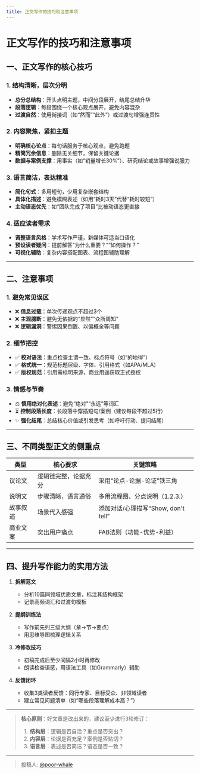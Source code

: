 ```yaml
---
title: 正文写作的技巧和注意事项
---
```


# 正文写作的技巧和注意事项

## 一、正文写作的核心技巧

### 1. 结构清晰，层次分明
- **总分总结构**：开头点明主题，中间分段展开，结尾总结升华  
- **段落逻辑**：每段围绕一个核心观点展开，避免内容混杂  
- **过渡自然**：使用衔接词（如“然而”“此外”）或过渡句增强连贯性  

### 2. 内容聚焦，紧扣主题
- **明确核心论点**：每句话服务于核心观点，避免跑题  
- **精简冗余信息**：删除无关细节，保留关键论据  
- **数据与案例支撑**：用事实（如“销量增长30%”）、研究结论或故事增强说服力  

### 3. 语言简洁，表达精准
- **简化句式**：多用短句，少用复杂嵌套结构  
- **具体化描述**：避免模糊表述（如用“耗时3天”代替“耗时较短”）  
- **主动语态优先**：如“团队完成了项目”比被动语态更直接  

### 4. 适应读者需求
- **调整语言风格**：学术写作严谨，新媒体可适当口语化  
- **预设读者疑问**：提前解答“为什么重要？”“如何操作？”  
- **可视化辅助**：复杂内容搭配图表、流程图辅助理解  

---

## 二、注意事项

### 1. 避免常见误区
- ❌ **信息过载**：单次传递观点不超过3个  
- ❌ **主观臆断**：避免无依据的“显然”“众所周知”  
- ❌ **逻辑漏洞**：警惕因果倒置、以偏概全等问题  

### 2. 细节把控
- ✅ **校对语法**：重点检查主谓一致、标点符号（如“的地得”）  
- ✅ **格式统一**：规范标题层级、字体、引用格式（如APA/MLA）  
- ✅ **版权规范**：引用需标明来源，商业用途获取正式授权  

### 3. 情感与节奏
- ⚖️ **慎用绝对化表述**：避免“绝对”“永远”等词汇  
- ⏳ **控制段落长度**：长段落中穿插短句/案例（建议每段不超过5行）  
- ✨ **强化结尾**：总结核心价值或引发思考（如呼吁行动、提问结尾）  

---

## 三、不同类型正文的侧重点

| 类型       | 核心要求                          | 关键策略                      |
|------------|-----------------------------------|-----------------------------|
| 议论文     | 逻辑链完整，论据充分              | 采用“论点-论据-论证”铁三角    |
| 说明文     | 步骤清晰，语言通俗                | 多用流程图、分点说明（1.2.3.）|
| 故事叙述   | 场景代入感强                      | 添加对话/心理描写“Show, don't tell” |
| 商业文案   | 突出用户痛点                      | FAB法则（功能-优势-利益）     |

---

## 四、提升写作能力的实用方法

1. **拆解范文**  
   - 分析10篇同领域优质文章，标注其结构框架  
   - 记录高频词汇和过渡句模板  

2. **提纲训练法**  
   - 写作前先列三级大纲（章→节→要点）  
   - 用思维导图梳理逻辑关系  

3. **冷修改技巧**  
   - 初稿完成后至少间隔2小时再修改  
   - 朗读检查语感，用语法工具（如Grammarly）辅助  

4. **反馈闭环**  
   - 收集3类读者反馈：同行专家、目标受众、非领域读者  
   - 建立常见问题清单（如“哪些段落理解成本高？”）  

---

> **核心原则**：好文章是改出来的，建议至少进行3轮修订：  
> 1. **结构层**：逻辑是否自洽？重点是否突出？  
> 2. **内容层**：论据是否充足？案例是否贴切？  
> 3. **语言层**：表述是否简洁？语态是否一致？

---

> 投稿人: [@poor-whale](https://github.com/poor-whale)
